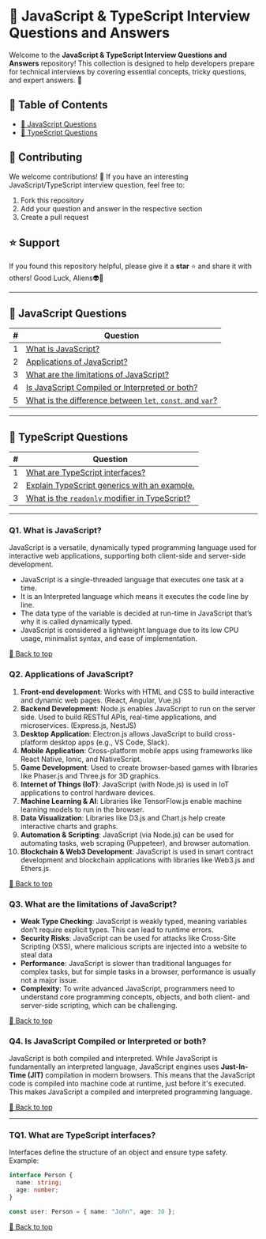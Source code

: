 # 🚀 JavaScript & TypeScript Interview Questions and Answers

Welcome to the **JavaScript & TypeScript Interview Questions and Answers** repository! This collection is designed to help developers prepare for technical interviews by covering essential concepts, tricky questions, and expert answers. 🌟

## 📜 Table of Contents

- [📌 JavaScript Questions](#-javascript-questions)
- [📌 TypeScript Questions](#-typescript-questions)

## 🤝 Contributing

We welcome contributions! 🚀 If you have an interesting JavaScript/TypeScript interview question, feel free to:

1. Fork this repository
2. Add your question and answer in the respective section
3. Create a pull request

## ⭐ Support

If you found this repository helpful, please give it a **star** ⭐ and share it with others! Good Luck, Aliens👽🚀

---

## 📌 JavaScript Questions

| #  | Question |
|----|----------|
| 1  | [What is JavaScript?](#jq1-what-is-javascript) |
| 2  | [Applications of JavaScript?](#jq2-applications-of-javascript) |
| 3  | [What are the limitations of JavaScript?](#jq3-what-are-the-limitations-of-javascript) |
| 4  | [Is JavaScript Compiled or Interpreted or both?](#jq4-is-javascript-compiled-or-interpreted-or-both) |
| 5  | [What is the difference between `let`, `const`, and `var`?](#q5) |

---

## 📌 TypeScript Questions

| #  | Question |
|----|----------|
| 1  | [What are TypeScript interfaces?](#tq1) |
| 2  | [Explain TypeScript generics with an example.](#tq2) |
| 3  | [What is the `readonly` modifier in TypeScript?](#tq3) |

---

### Q1. What is JavaScript?

JavaScript is a versatile, dynamically typed programming language used for interactive web applications, supporting both client-side and server-side development.

- JavaScript is a single-threaded language that executes one task at a time.
- It is an Interpreted language which means it executes the code line by line.
- The data type of the variable is decided at run-time in JavaScript that’s why it is called dynamically typed.
- JavaScript is considered a lightweight language due to its low CPU usage, minimalist syntax, and ease of implementation.

[🔼 Back to top](#-javascript-questions)


### Q2. Applications of JavaScript?

1) **Front-end development**: Works with HTML and CSS to build interactive and dynamic web pages. (React, Angular, Vue.js)
2) **Backend Development**: Node.js enables JavaScript to run on the server side. Used to build RESTful APIs, real-time applications, and microservices. (Express.js, NestJS)
3) **Desktop Application**: Electron.js allows JavaScript to build cross-platform desktop apps (e.g., VS Code, Slack).
4) **Mobile Application**: Cross-platform mobile apps using frameworks like React Native, Ionic, and NativeScript.
5) **Game Development**: Used to create browser-based games with libraries like Phaser.js and Three.js for 3D graphics.
6) **Internet of Things (IoT)**: JavaScript (with Node.js) is used in IoT applications to control hardware devices.
7) **Machine Learning & AI**: Libraries like TensorFlow.js enable machine learning models to run in the browser.
8) **Data Visualization**: Libraries like D3.js and Chart.js help create interactive charts and graphs.
9) **Automation & Scripting**: JavaScript (via Node.js) can be used for automating tasks, web scraping (Puppeteer), and browser automation.
10) **Blockchain & Web3 Development**: JavaScript is used in smart contract development and blockchain applications with libraries like Web3.js and Ethers.js.

[🔼 Back to top](#-javascript-questions)


### Q3. What are the limitations of JavaScript?

- **Weak Type Checking**: JavaScript is weakly typed, meaning variables don’t require explicit types. This can lead to runtime errors.
- **Security Risks**: JavaScript can be used for attacks like Cross-Site Scripting (XSS), where malicious scripts are injected into a website to steal data
- **Performance**:  JavaScript is slower than traditional languages for complex tasks, but for simple tasks in a browser, performance is usually not a major issue.
- **Complexity**: To write advanced JavaScript, programmers need to understand core programming concepts, objects, and both client- and server-side scripting, which can be challenging.

[🔼 Back to top](#-javascript-questions)


### Q4. Is JavaScript Compiled or Interpreted or both?

JavaScript is both compiled and interpreted. While JavaScript is fundamentally an interpreted language, JavaScript engines uses **Just-In-Time (JIT)** compilation in modern browsers. This means that the JavaScript code is compiled into machine code at runtime, just before it's executed. This makes JavaScript a compiled and interpreted programming language.

[🔼 Back to top](#-javascript-questions)

---

### TQ1. What are TypeScript interfaces?

Interfaces define the structure of an object and ensure type safety. Example:

```ts
interface Person {
  name: string;
  age: number;
}

const user: Person = { name: "John", age: 30 };
```

[🔼 Back to top](#-typescript-questions)
